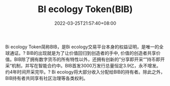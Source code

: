 ﻿---
weight: 
title: "BI ecology Token(BIB)"
description: "Bi ecology Token简称BIB，是Bi ecology交易平台本身的权益证明，是唯一的全球通证"
date: 2022-03-25T21:57:40+08:00
lastmod: 2022-03-25T16:45:40+08:00
draft: false
authors: ["Metabd"]
featuredImage: "bi-ecology-tokenbib.webp"
link: ""
tags: ["数字代币","BI ecology Token(BIB)"]
categories: ["navigation"]
navigation: ["数字代币"]
lightgallery: true
toc: true
pinned: false
recommend: false
recommend1: false
---
Bi ecology Token简称BIB，是Bi ecology交易平台本身的权益证明，是唯一的全球通证。?
BIB的出现就是为了让价值回归到创造者的手中, 价值的创造者共享价值。BIB除了拥有数字货币的所有特性以外，还拥有创新的”分享即开采“”持币即开采“机制，并写在智能合约中。BIB首发3000万发行总量恒定3.9亿，永不增发。约4年时间开采完毕。?
Bi ecology将大部分收入分配给BIB的持有者。除此之外，BIB持有者共同享有社区治理等各类权利。

